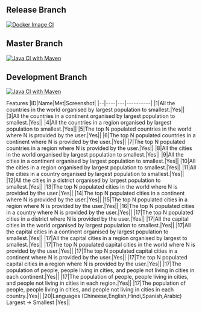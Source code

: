 ## Release Branch
[![Docker Image CI](https://github.com/WalterWQ/MethodsGroupProject/actions/workflows/docker-image.yml/badge.svg?branch=release)](https://github.com/WalterWQ/MethodsGroupProject/actions/workflows/docker-image.yml)
## Master Branch
[![Java CI with Maven](https://github.com/WalterWQ/MethodsGroupProject/actions/workflows/buildTester.yml/badge.svg?branch=master)](https://github.com/WalterWQ/MethodsGroupProject/actions/workflows/buildTester.yml)
## Development Branch
[![Java CI with Maven](https://github.com/WalterWQ/MethodsGroupProject/actions/workflows/BuildTester.yml/badge.svg)](https://github.com/WalterWQ/MethodsGroupProject/actions/workflows/BuildTester.yml)


Features
|ID|Name|Met|Screenshot|
|--|----|---|----------|
|1|All the countries in the world organised by largest population to smallest.|Yes||
|3|All the countries in a continent organised by largest population to smallest.|Yes||
|4|All the countries in a region organised by largest population to smallest.|Yes||
|5|The top N populated countries in the world where N is provided by the user.|Yes||
|6|The top N populated countries in a continent where N is provided by the user.|Yes||
|7|The top N populated countries in a region where N is provided by the user.|Yes||
|8|All the cities in the world organised by largest population to smallest.|Yes||
|9|All the cities in a continent organised by largest population to smallest.|Yes||
|10|All the cities in a region organised by largest population to smallest.|Yes||
|11|All the cities in a country organised by largest population to smallest.|Yes||
|12|All the cities in a district organised by largest population to smallest.|Yes||
|13|The top N populated cities in the world where N is provided by the user.|Yes||
|14|The top N populated cities in a continent where N is provided by the user.|Yes||
|15|The top N populated cities in a region where N is provided by the user.|Yes||
|16|The top N populated cities in a country where N is provided by the user.|Yes||
|17|The top N populated cities in a district where N is provided by the user.|Yes||
|17|All the capital cities in the world organised by largest population to smallest.|Yes||
|17|All the capital cities in a continent organised by largest population to smallest.|Yes||
|17|All the capital cities in a region organised by largest to smallest.|Yes||
|17|The top N populated capital cities in the world where N is provided by the user.|Yes||
|17|The top N populated capital cities in a continent where N is provided by the user.|Yes||
|17|The top N populated capital cities in a region where N is provided by the user.|Yes||
|17|The population of people, people living in cities, and people not living in cities in each continent.|Yes||
|17|The population of people, people living in cities, and people not living in cities in each region.|Yes||
|17|The population of people, people living in cities, and people not living in cities in each country.|Yes||
|20|Languages (Chineese,English,Hindi,Spanish,Arabic) Largest -> Smallest |Yes||

